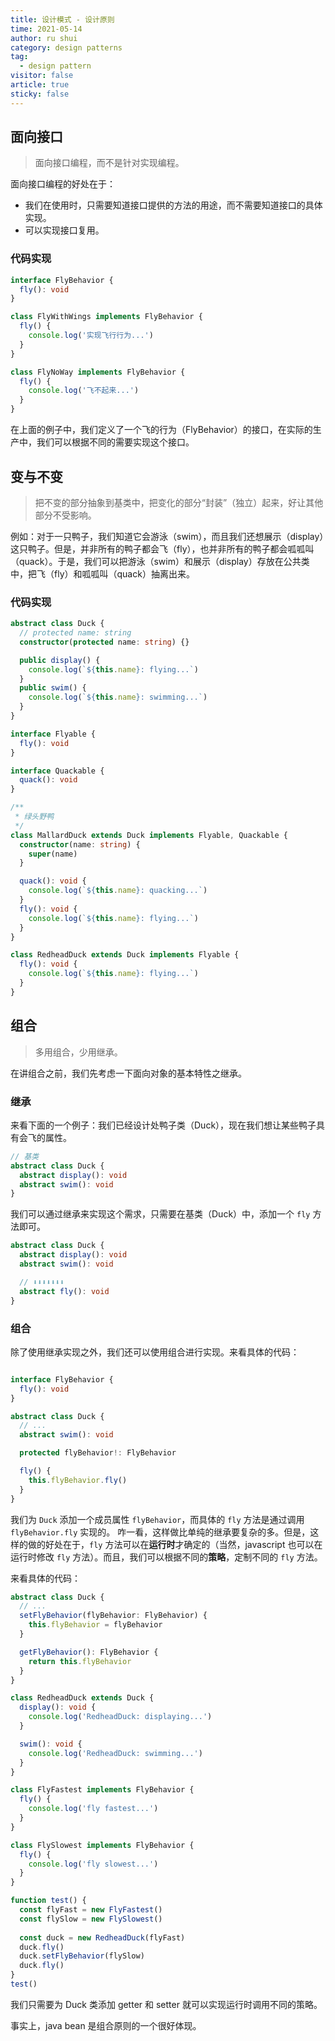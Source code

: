 ```yaml
---
title: 设计模式 - 设计原则
time: 2021-05-14
author: ru shui
category: design patterns
tag:
  - design pattern
visitor: false
article: true
sticky: false
---
```


## 面向接口

> 面向接口编程，而不是针对实现编程。

面向接口编程的好处在于：

- 我们在使用时，只需要知道接口提供的方法的用途，而不需要知道接口的具体实现。
- 可以实现接口复用。

### 代码实现

```typescript
interface FlyBehavior {
  fly(): void
}

class FlyWithWings implements FlyBehavior {
  fly() {
    console.log('实现飞行行为...')
  }
}

class FlyNoWay implements FlyBehavior {
  fly() {
    console.log('飞不起来...')
  }
}
```

在上面的例子中，我们定义了一个飞的行为（FlyBehavior）的接口，在实际的生产中，我们可以根据不同的需要实现这个接口。

## 变与不变

> 把不变的部分抽象到基类中，把变化的部分“封装”（独立）起来，好让其他部分不受影响。

例如：对于一只鸭子，我们知道它会游泳（swim），而且我们还想展示（display）这只鸭子。但是，并非所有的鸭子都会飞（fly），也并非所有的鸭子都会呱呱叫（quack）。于是，我们可以把游泳（swim）和展示（display）存放在公共类中，把飞（fly）和呱呱叫（quack）抽离出来。

### 代码实现

```typescript
abstract class Duck {
  // protected name: string
  constructor(protected name: string) {}

  public display() {
    console.log(`${this.name}: flying...`)
  }
  public swim() {
    console.log(`${this.name}: swimming...`)
  }
}

interface Flyable {
  fly(): void
}

interface Quackable {
  quack(): void
}

/**
 * 绿头野鸭
 */
class MallardDuck extends Duck implements Flyable, Quackable {
  constructor(name: string) {
    super(name)
  }

  quack(): void {
    console.log(`${this.name}: quacking...`)
  }
  fly(): void {
    console.log(`${this.name}: flying...`)
  }
}

class RedheadDuck extends Duck implements Flyable {
  fly(): void {
    console.log(`${this.name}: flying...`)
  }
}
```

## 组合

> 多用组合，少用继承。

在讲组合之前，我们先考虑一下面向对象的基本特性之继承。

### 继承

来看下面的一个例子：我们已经设计处鸭子类（Duck），现在我们想让某些鸭子具有会飞的属性。

```typescript
// 基类
abstract class Duck {
  abstract display(): void
  abstract swim(): void
}
```

我们可以通过继承来实现这个需求，只需要在基类（Duck）中，添加一个 `fly` 方法即可。

```typescript
abstract class Duck {
  abstract display(): void
  abstract swim(): void

  // ⬇⬇⬇⬇⬇⬇⬇
  abstract fly(): void
}
```

### 组合
除了使用继承实现之外，我们还可以使用组合进行实现。来看具体的代码：
```typescript

interface FlyBehavior {
  fly(): void
}

abstract class Duck {
  // ...
  abstract swim(): void

  protected flyBehavior!: FlyBehavior

  fly() {
    this.flyBehavior.fly()
  }
}
```

我们为 `Duck` 添加一个成员属性 `flyBehavior`，而具体的 `fly` 方法是通过调用 `flyBehavior.fly` 实现的。
咋一看，这样做比单纯的继承要复杂的多。但是，这样的做的好处在于，`fly` 方法可以在**运行时**才确定的（当然，javascript 也可以在运行时修改 `fly` 方法）。而且，我们可以根据不同的**策略**，定制不同的 `fly` 方法。

来看具体的代码：
```typescript
abstract class Duck {
  // ...
  setFlyBehavior(flyBehavior: FlyBehavior) {
    this.flyBehavior = flyBehavior
  }

  getFlyBehavior(): FlyBehavior {
    return this.flyBehavior
  }
}

class RedheadDuck extends Duck {
  display(): void {
    console.log('RedheadDuck: displaying...')
  }

  swim(): void {
    console.log('RedheadDuck: swimming...')
  }
}

class FlyFastest implements FlyBehavior {
  fly() {
    console.log('fly fastest...')
  }
}

class FlySlowest implements FlyBehavior {
  fly() {
    console.log('fly slowest...')
  }
}

function test() {
  const flyFast = new FlyFastest()
  const flySlow = new FlySlowest()
  
  const duck = new RedheadDuck(flyFast)
  duck.fly()
  duck.setFlyBehavior(flySlow)
  duck.fly()
}
test()
```

我们只需要为 Duck 类添加 getter 和 setter 就可以实现运行时调用不同的策略。

事实上，java bean 是组合原则的一个很好体现。

